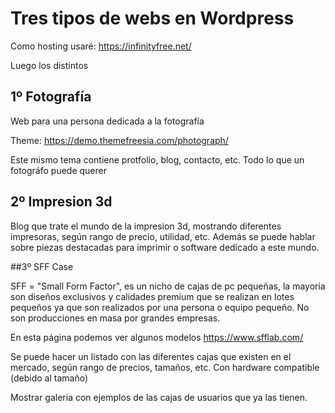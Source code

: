 # Tres tipos de webs en Wordpress

Como hosting usaré: https://infinityfree.net/

Luego los distintos



## 1º Fotografía

Web para una persona dedicada a la fotografía

Theme: https://demo.themefreesia.com/photograph/

Este mismo tema contiene protfolio, blog, contacto, etc. Todo lo que un fotográfo puede querer



## 2º Impresion 3d

Blog que trate el mundo de la impresion 3d, mostrando diferentes impresoras, según rango de precio, utilidad, etc. Además se puede hablar sobre piezas destacadas para imprimir o software dedicado a este mundo.



##3º SFF Case

SFF = "Small Form Factor", es un nicho de cajas de pc pequeñas, la mayoria son diseños exclusivos y calidades premium que se realizan en lotes pequeños ya que son realizados por una persona o equipo pequeño. No son producciones en masa por grandes empresas.

En esta página podemos ver algunos modelos https://www.sfflab.com/

Se puede hacer un listado con las diferentes cajas que existen en el mercado, según rango de precios, tamaños, etc. Con hardware compatible (debido al tamaño)

Mostrar galeria con ejemplos de las cajas de usuarios que ya las tienen.